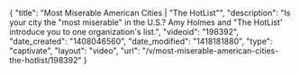 {
    "title": "Most Miserable American Cities | \"The HotList\"",
    "description": "Is your city the \"most miserable\" in the U.S.? Amy Holmes and \"The HotList' introduce you to one organization's list.",
    "videoid": "198392",
    "date_created": "1408046560",
    "date_modified": "1418181880",
    "type": "captivate",
    "layout": "video",
    "url": "\/v\/most-miserable-american-cities-the-hotlist\/198392"
}